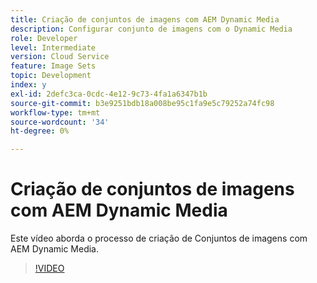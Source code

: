 ```yaml
---
title: Criação de conjuntos de imagens com AEM Dynamic Media
description: Configurar conjunto de imagens com o Dynamic Media
role: Developer
level: Intermediate
version: Cloud Service
feature: Image Sets
topic: Development
index: y
exl-id: 2defc3ca-0cdc-4e12-9c73-4fa1a6347b1b
source-git-commit: b3e9251bdb18a008be95c1fa9e5c79252a74fc98
workflow-type: tm+mt
source-wordcount: '34'
ht-degree: 0%

---
```


# Criação de conjuntos de imagens com AEM Dynamic Media

Este vídeo aborda o processo de criação de Conjuntos de imagens com AEM Dynamic Media.

>[!VIDEO](https://video.tv.adobe.com/v/335581?quality=12&learn=on)

